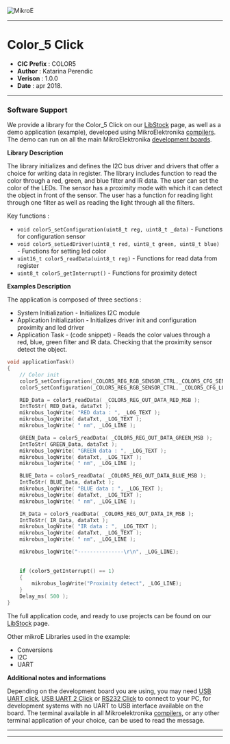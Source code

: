 ![MikroE](http://www.mikroe.com/img/designs/beta/logo_small.png)

---

# Color_5 Click

- **CIC Prefix**  : COLOR5
- **Author**      : Katarina Perendic
- **Verison**     : 1.0.0
- **Date**        : apr 2018.

---

### Software Support

We provide a library for the Color_5 Click on our [LibStock](https://libstock.mikroe.com/projects/view/2402/color-5-click) 
page, as well as a demo application (example), developed using MikroElektronika 
[compilers](http://shop.mikroe.com/compilers). The demo can run on all the main 
MikroElektronika [development boards](http://shop.mikroe.com/development-boards).

**Library Description**

The library initializes and defines the I2C bus driver and drivers that offer a choice for writing data in register.
The library includes function to read the color through a red, green, and blue filter and IR data. The user can set the color of the LEDs.
The sensor has a proximity mode with which it can detect the object in front of the sensor.
The user has a function for reading light through one filter as well as reading the light through all the filters.

Key functions :

- ``` void color5_setConfiguration(uint8_t reg, uint8_t _data) ``` - Functions for configuration sensor
- ``` void color5_setLedDriver(uint8_t red, uint8_t green, uint8_t blue) ``` - Functions for setting led color
- ``` uint16_t color5_readData(uint8_t reg) ``` - Functions for read data from register
- ``` uint8_t color5_getInterrupt() ``` - Functions for proximity detect

**Examples Description**

The application is composed of three sections :

- System Initialization - Initializes I2C module
- Application Initialization - Initializes driver init and configuration proximity and led driver
- Application Task - (code snippet) - Reads the color values through a red, blue, green filter and IR data.
                                      Checking that the proximity sensor detect the object.

```.c
void applicationTask()
{
    // Color init
    color5_setConfiguration(_COLOR5_REG_RGB_SENSOR_CTRL,_COLOR5_CFG_SENSOR_RESET | _COLOR5_CFG_MANUAL_SETTINGS_MODE );
    color5_setConfiguration(_COLOR5_REG_RGB_SENSOR_CTRL, _COLOR5_CFG_LOW_GAIN  | _COLOR5_CFG_MANUAL_SETTINGS_MODE );

    RED_Data = color5_readData( _COLOR5_REG_OUT_DATA_RED_MSB );
    IntToStr( RED_Data, dataTxt );
    mikrobus_logWrite( "RED data : ", _LOG_TEXT );
    mikrobus_logWrite( dataTxt, _LOG_TEXT );
    mikrobus_logWrite( " nm", _LOG_LINE );

    GREEN_Data = color5_readData( _COLOR5_REG_OUT_DATA_GREEN_MSB );
    IntToStr( GREEN_Data, dataTxt );
    mikrobus_logWrite( "GREEN data : ", _LOG_TEXT );
    mikrobus_logWrite( dataTxt, _LOG_TEXT );
    mikrobus_logWrite( " nm", _LOG_LINE );

    BLUE_Data = color5_readData( _COLOR5_REG_OUT_DATA_BLUE_MSB );
    IntToStr( BLUE_Data, dataTxt );
    mikrobus_logWrite( "BLUE data : ", _LOG_TEXT );
    mikrobus_logWrite( dataTxt, _LOG_TEXT );
    mikrobus_logWrite( " nm", _LOG_LINE );

    IR_Data = color5_readData( _COLOR5_REG_OUT_DATA_IR_MSB );
    IntToStr( IR_Data, dataTxt );
    mikrobus_logWrite( "IR data : ", _LOG_TEXT );
    mikrobus_logWrite( dataTxt, _LOG_TEXT );
    mikrobus_logWrite( " nm", _LOG_LINE );

    mikrobus_logWrite("---------------\r\n", _LOG_LINE);
    
    
    if (color5_getInterrupt() == 1)
    {
        mikrobus_logWrite("Proximity detect", _LOG_LINE);
    }
    Delay_ms( 500 );
}
```

The full application code, and ready to use projects can be found on our 
[LibStock](https://libstock.mikroe.com/projects/view/2402/color-5-click) page.

Other mikroE Libraries used in the example:

- Conversions
- I2C
- UART

**Additional notes and informations**

Depending on the development board you are using, you may need 
[USB UART click](http://shop.mikroe.com/usb-uart-click), 
[USB UART 2 Click](http://shop.mikroe.com/usb-uart-2-click) or 
[RS232 Click](http://shop.mikroe.com/rs232-click) to connect to your PC, for 
development systems with no UART to USB interface available on the board. The 
terminal available in all Mikroelektronika 
[compilers](http://shop.mikroe.com/compilers), or any other terminal application 
of your choice, can be used to read the message.

---
---

